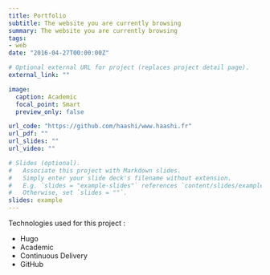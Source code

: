```yaml
---
title: Portfolio
subtitle: The website you are currently browsing
summary: The website you are currently browsing
tags:
- web
date: "2016-04-27T00:00:00Z"

# Optional external URL for project (replaces project detail page).
external_link: ""

image:
  caption: Academic
  focal_point: Smart
  preview_only: false

url_code: "https://github.com/haashi/www.haashi.fr"
url_pdf: ""
url_slides: ""
url_video: ""

# Slides (optional).
#   Associate this project with Markdown slides.
#   Simply enter your slide deck's filename without extension.
#   E.g. `slides = "example-slides"` references `content/slides/example-slides.md`.
#   Otherwise, set `slides = ""`.
slides: example
---
```


Technologies used for this project : 
- Hugo
- Academic
- Continuous Delivery
- GitHub